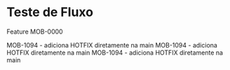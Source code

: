 # Teste de Fluxo

Feature MOB-0000

MOB-1094 - adiciona HOTFIX diretamente na main
MOB-1094 - adiciona HOTFIX diretamente na main
MOB-1094 - adiciona HOTFIX diretamente na main
